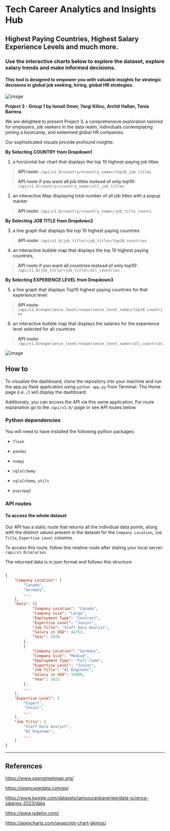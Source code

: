 # Tech Career Analytics and Insights Hub
## Highest Paying Countries, Highest Salary Experience Levels and much more.
### Use the interactive charts below to explore the dataset, explore salary trends and make informed decisions.
#### This tool is designed to empower you with valuable insights for strategic decisions in global job seeking, hiring, global HR strategies.

![image](https://github.com/YargKlnc/Project3-DataWorld/assets/142269763/c3fd3e07-eedc-4dc3-ad61-feab30eff45b)

**Project 3 - Group 1 by Ismail Omer, Yargi Kilinc, Archit Hallan, Tania Barrera**

We are delighted to present Project 3, a comprehensive exploration tailored for employers, job seekers in the data realm, individuals contemplating joining a bootcamp, and esteemed global HR companies.

Our sophisticated visuals provide profound insights:

**By Selecting COUNTRY from Dropdown1**

1.	a horizontal bar chart that displays the top 10 highest-paying job titles 

> **API route:** `/api/v1.0/country/<country_name>/top10_job_titles`
> 
> **API route if you want all job titles instead of only top10:** `/api/v1.0/country/<country_name>/all_job_titles`

2.	an interactive Map displaying total number of all job titles with a popup marker

> **API route:** `/api/v1.0/country/<country_name>/job_title_counts`

**By Selecting JOB TITLE from Dropdown2**

3.	a line graph that displays the top 10 highest paying countries

> **API route:** `/api/v1.0/job_title/<job_title>/top10_countries`

4.	an interactive bubble map that displays the top 10 highest paying countries,

> **API route if you want all countries instead of only top10:** `/api/v1.0/job_title/<job_title>/all_countries`

**By Selecting EXPERIENCE LEVEL from Dropdown3**

5.	a line graph that displays Top10 highest paying countries for that experience level 

> **API route:** `/api/v1.0/experience_level/<experience_level_name>/top10_countries`

6.	an interactive bubble map that displays the salaries for the experience level selected for all countries 

> **API route:** `/api/v1.0/experience_level/<experience_level_name>/all_countries`

![image](https://github.com/ismailo1/project3/assets/142269763/c0015b2a-1c6d-4eb8-948e-b20085f859a7)


## How to

To visualize the dashboard, clone the repository into your machine and run the app.py flask application using `python app.py` from Terminal. The Home page (i.e. `/`) will display the dashboard.

Additionaly, you can access the API via this same application. For route explanation go to the `/api/v1.0/` page or see API routes below.

### Python dependencies

You will need to have installed the following python packages:

- `flask`

- `pandas`

- `numpy`

- `sqlalchemy`

- `sqlalchemy_utils`

- `psycopg2`

### API routes

#### To access the whole dataset

Our API has a static route that returns all the individual data points, along with the distinct values present in the dataset for the `Company Location`, `Job Title`, `Expertise Level` columns.

To access this route, follow this relative route after stating your local server: `/api/v1.0/salaries`

The returned data is in json format and follows this structure:

```json

{
    "Company Location": [
        "Canada",
        "Germany",
        ...
    ],
    "Data": [{
            "Company Location": "Canada",
            "Company Size": "Large",
            "Employment Type": "Contract",
            "Expertise Level": "Junior",
            "Job Title": "Staff Data Analyst",
            "Salary in USD": 44753,
            "Year": 2020
        },
        {
            "Company Location": "Germany",
            "Company Size": "Medium",
            "Employment Type": "Full-Time",
            "Expertise Level": "Junior",
            "Job Title": "AI Engineer",
            "Salary in USD": 35000,
            "Year": 2023
        },
        ...
    ],
    "Expertise Level": [
        "Expert",
        "Junior",
        ...
    ],
    "Job Title": [
        "Staff Data Analyst",
        "AI Engineer",
        ...
    ]
}

```



---

## References

https://www.openstreetmap.org/

https://opencagedata.com/api

https://www.kaggle.com/datasets/iamsouravbanerjee/data-science-salaries-2023/data

https://www.jsdelivr.com/

https://apexcharts.com/javascript-chart-demos/
